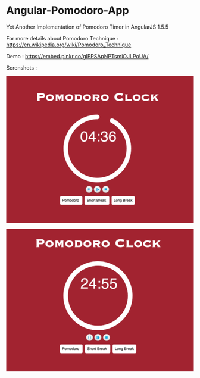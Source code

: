 # Angular-Pomodoro-App

Yet Another Implementation of Pomodoro Timer in AngularJS 1.5.5

For more details about Pomodoro Technique : https://en.wikipedia.org/wiki/Pomodoro_Technique

Demo : https://embed.plnkr.co/gIEPSApNPTsmiOJLPoUA/

Screnshots :

![](https://raw.githubusercontent.com/AlperenTalaslioglu/Angular-Pomodoro-App/master/ss1.png)

![](https://raw.githubusercontent.com/AlperenTalaslioglu/Angular-Pomodoro-App/master/ss2.png)
